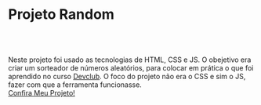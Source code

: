 <h1>Projeto Random</h1>
<br/>
<br/>

Neste projeto foi usado as tecnologias de HTML, CSS e JS. O obejetivo era criar um sorteador de números aleatórios, para colocar em prática o que foi aprendido no curso <a href="https://rodolfomori.com.br/devclub-n1/">Devclub</a>. 
O foco do projeto não era o CSS e sim o JS, fazer com que a ferramenta funcionasse.
<br/>
<a href="https://esdrasamuel.github.io/Random/">Confira Meu Projeto!</a>
